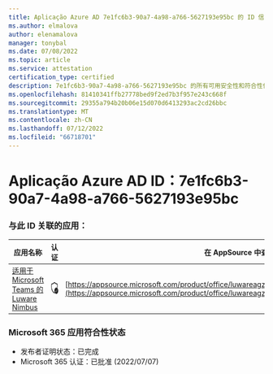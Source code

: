 ```yaml
---
title: Aplicação Azure AD 7e1fc6b3-90a7-4a98-a766-5627193e95bc 的 ID 信息
ms.author: elmalova
author: elenamalova
manager: tonybal
ms.date: 07/08/2022
ms.topic: article
ms.service: attestation
certification_type: certified
description: 7e1fc6b3-90a7-4a98-a766-5627193e95bc 的所有可用安全性和符合性信息信息。
ms.openlocfilehash: 81410341ffb27778bed9f2ed7b3f957e243c668f
ms.sourcegitcommit: 29355a794b20b06e15d070d6413293ac2cd26bbc
ms.translationtype: MT
ms.contentlocale: zh-CN
ms.lasthandoff: 07/12/2022
ms.locfileid: "66718701"
---
```

# <a name="azure-app-id-7e1fc6b3-90a7-4a98-a766-5627193e95bc"></a>Aplicação Azure AD ID：7e1fc6b3-90a7-4a98-a766-5627193e95bc


### <a name="apps-associated-with-this-id"></a>与此 ID 关联的应用：
| **应用名称** | **认证** | **在 AppSource 中查看** |
|--------------|---------------|-----------------------|
| [适用于 Microsoft Teams 的 Luware Nimbus](../forward/luwareagzurich.advanced_routing_azure_marketplace.md) | <img alt="Certified application badge" src="../media/certified-badge.png" height="25" width="25" /> | [https://appsource.microsoft.com/product/office/luwareagzurich.advanced_routing_azure_marketplace](https://appsource.microsoft.com/product/office/luwareagzurich.advanced_routing_azure_marketplace) |

### <a name="microsoft-365-app-compliance-status"></a>Microsoft 365 应用符合性状态
- 发布者证明状态：已完成
- Microsoft 365 认证：已批准 (2022/07/07) 
